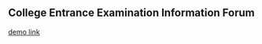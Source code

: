 ## College Entrance Examination Information Forum
[demo link](http://shengtaohou.com/2018/09/09/Gaokao%20Forum%20-%20Demo/#more)
